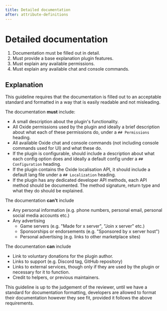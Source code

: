 ```yaml
---
title: Detailed documentation
after: attribute-definitions
---
```


# Detailed documentation

1. Documentation must be filled out in detail.
2. Must provide a base explanation plugin features.
3. Must explain any available permissions.
4. Must explain any available chat and console commands.

## Explanation

This guideline requires that the documentation is filled out to an acceptable standard and formatted in a way that is easily readable and not misleading.

The documentation **must** include:

- A small description about the plugin's functionality.
- All Oxide permissions used by the plugin and ideally a brief description about what each of these permissions do, under a `## Permissions` heading.
- All available Oxide chat and console commands (not including console commands used for UI) and what these do.
- If the plugin is configurable, should include a description about what each config option does and ideally a default config under a `## Configuration` heading.
- If the plugin contains the Oxide localisation API, it should include a default lang file under a `## Localization` heading.
- If the plugin has any dedicated developer API methods, each API method should be documented. The method signature, return type and what they do should be explained.

The documentation **can't** include

- Any personal information (e.g. phone numbers, personal email, personal social media accounts etc.)
- Any advertising
  - Game servers (e.g. "Made for x server", "Join x server" etc.)
  - Sponsorships or endorsements (e.g. "Sponsored by x server host")
  - Personal advertising (e.g. links to other marketplace sites)

The documentation **can** include
- Link to voluntary donations for the plugin author.
- Links to support (e.g. Discord tag, GitHub repository)
- Links to external services, though only if they are used by the plugin or necessary for it to function.
- Credit to helpers, or previous maintainers.

This guideline is up to the judgement of the reviewer, until we have a standard for documentation formatting, developers are allowed to format their documentation however they see fit, provided it follows the above requirements.
